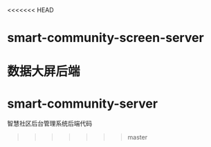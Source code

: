 <<<<<<< HEAD
# smart-community-screen-server
数据大屏后端
=======
# smart-community-server
智慧社区后台管理系统后端代码
>>>>>>> master
